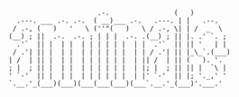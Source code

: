                           .-.                (   )          
      .---. ___ .-. .-.  ( __)___ .-.   .---. | |   .--.    
     / .-, (   )   '   \ (''"(   )   \ / .-, \| | /  _  \   
    (__) ; ||  .-.  .-. ; | | |  .-. .(__) ; || |. .' `. ;  
      .'`  || |  | |  | | | | | |  | |  .'`  || || '   | |  
     / .'| || |  | |  | | | | | |  | | / .'| || |_\_`.(___) 
    | /  | || |  | |  | | | | | |  | || /  | || (   ). '.   
    ; |  ; || |  | |  | | | | | |  | |; |  ; || || |  `\ |  
    ' `-'  || |  | |  | | | | | |  | |' `-'  || |; '._,' '  
    `.__.'_(___)(___)(___(___(___)(___`.__.'_(___)'.___.'   
                                                            
